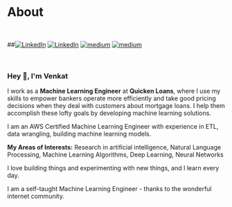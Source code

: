 # About
<br/>

##[![LinkedIn](https://img.shields.io/badge/Email-blue?style=for-the-badge&amp;logo=gmail)](kvincloud@gmail.com) [![LinkedIn](https://img.shields.io/badge/LinkedIn-blue?style=for-the-badge&amp;logo=linkedin)](https://www.linkedin.com/in/venkatkollimarla/) [![medium](https://img.shields.io/badge/GitHub-yellow?style=for-the-badge&amp;logo=github)](https://github.com/venkatkollimarla) [![medium](https://img.shields.io/badge/Twitter-green?style=for-the-badge&amp;logo=Twitter)](https://twitter.com/kvincloud59)


<br/>

### Hey 👋, I'm Venkat

I work as a **Machine Learning Engineer** at **Quicken Loans**, where I use my skills to empower bankers operate more efficiently and take good pricing decisions when they deal with customers about mortgage loans.
I help them accomplish these lofty goals by developing machine learning solutions.

I am an AWS Certified Machine Learning Engineer with experience in ETL, data wrangling, building machine learning models.

**My Areas of Interests:** Research in artificial intelligence, Natural Language Processing, Machine Learning Algorithms, Deep Learning, Neural Networks

I love building things and experimenting with new things, and I learn every day.

I am a self-taught Machine Learning Engineer - thanks to the wonderful internet community.
